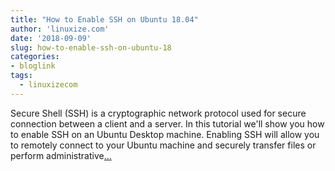 ```yaml
---
title: "How to Enable SSH on Ubuntu 18.04"
author: 'linuxize.com'
date: '2018-09-09'
slug: how-to-enable-ssh-on-ubuntu-18
categories:
- bloglink
tags:
  - linuxizecom
---
```


Secure Shell (SSH) is a cryptographic network protocol used for secure connection between a client and a server. In this tutorial we'll show you how to enable SSH on an Ubuntu Desktop machine. Enabling SSH will allow you to remotely connect to your Ubuntu machine and securely transfer files or perform administrative[... <i class="fas fa-external-link-alt"></i>](https://linuxize.com/post/how-to-enable-ssh-on-ubuntu-18-04/)

